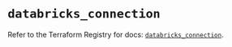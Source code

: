 # `databricks_connection`

Refer to the Terraform Registry for docs: [`databricks_connection`](https://registry.terraform.io/providers/databricks/databricks/1.63.0/docs/resources/connection).
